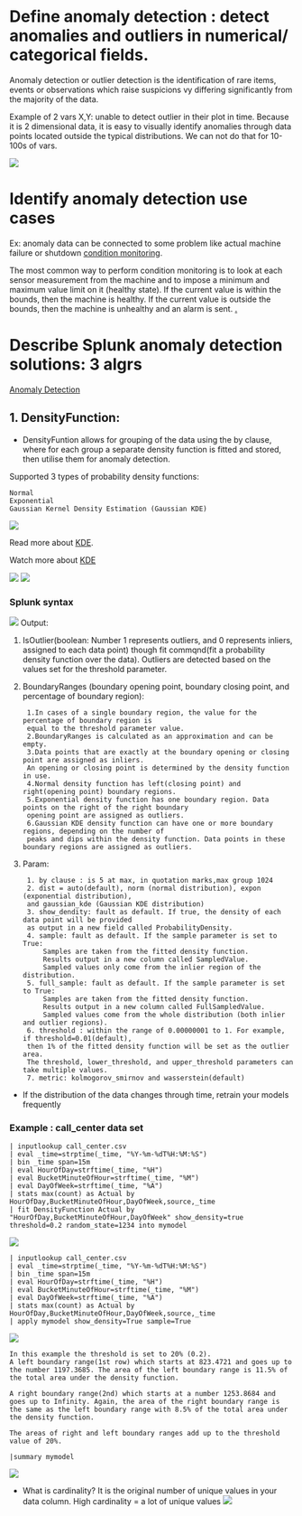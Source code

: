 
# Define anomaly detection : detect anomalies and outliers in numerical/ categorical fields.
Anomaly detection or outlier detection is the identification of rare items, events or observations which raise suspicions vy differing significantly from the majority of the data.

Example of 2 vars X,Y: unable to detect outlier in their plot in time. Because it is 2 dimensional data, it is easy to visually identify anomalies through data points located outside the typical distributions. We can not do that for 10-100s of vars.

![](image./ad_2vars.png)
# Identify anomaly detection use cases
Ex: anomaly data can be connected to some problem like actual machine failure or shutdown [condition monitoring](https://en.wikipedia.org/wiki/Condition_monitoring). 

The most common way to perform condition monitoring is to look at each sensor measurement from the machine and to impose a minimum and maximum value limit on it (healthy state). If the current value is within the bounds, then the machine is healthy. If the current value is outside the bounds, then the machine is unhealthy and an alarm is sent.
[.](https://towardsdatascience.com/how-to-use-machine-learning-for-anomaly-detection-and-condition-monitoring-6742f82900d7)

# Describe Splunk anomaly detection solutions: 3 algrs
[Anomaly Detection](https://docs.splunk.com/Documentation/MLApp/5.1.0/User/Algorithms#Anomaly_Detection)
## 1. DensityFunction:
* DensityFuntion allows for grouping of the data using the by clause, where for each group a separate density function is fitted and stored, then utilise them for anomaly detection.

Supported 3 types of probability density functions:

	Normal
	Exponential 
	Gaussian Kernel Density Estimation (Gaussian KDE)

![](image./KDE.png)

Read more about [KDE](https://rstudio-pubs-static.s3.amazonaws.com/238698_f5c485e2a4f2441dbc9a52ebda0fe8c0.html).

Watch more about [KDE](https://www.youtube.com/watch?v=x5zLaWT5KPs)

![](image./Normal.png)
![](image./Exponential.png)


### Splunk syntax
![](image./DF_syntax.png)
Output: 
1. IsOutlier(boolean: Number 1 represents outliers, and 0 represents inliers, assigned to each data point) though fit commqnd(fit a probability density function over the data). Outliers are detected based on the values set for the threshold parameter. 

2. BoundaryRanges (boundary opening point, boundary closing point, and percentage of boundary region):
		
		1.In cases of a single boundary region, the value for the percentage of boundary region is 
		equal to the threshold parameter value. 
		2.BoundaryRanges is calculated as an approximation and can be empty.
		3.Data points that are exactly at the boundary opening or closing point are assigned as inliers.
		An opening or closing point is determined by the density function in use.
		4.Normal density function has left(closing point) and right(opening point) boundary regions. 
		5.Exponential density function has one boundary region. Data points on the right of the right boundary 
		opening point are assigned as outliers.
		6.Gaussian KDE density function can have one or more boundary regions, depending on the number of 
		peaks and dips within the density function. Data points in these boundary regions are assigned as outliers.

3. Param:

		1. by clause : is 5 at max, in quotation marks,max group 1024
		2. dist = auto(default), norm (normal distribution), expon (exponential distribution),
		and gaussian_kde (Gaussian KDE distribution) 
		3. show_dendity: fault as default. If true, the density of each data point will be provided 
		as output in a new field called ProbabilityDensity.
		4. sample: fault as default. If the sample parameter is set to True:
			Samples are taken from the fitted density function.
			Results output in a new column called SampledValue.
			Sampled values only come from the inlier region of the distribution.
		5. full_sample: fault as default. If the sample parameter is set to True:
			Samples are taken from the fitted density function.
			Results output in a new column called FullSampledValue.
			Sampled values come from the whole distribution (both inlier and outlier regions).
		6. threshold : within the range of 0.00000001 to 1. For example, if threshold=0.01(default),
		then 1% of the fitted density function will be set as the outlier area.
		The threshold, lower_threshold, and upper_threshold parameters can take multiple values.
		7. metric: kolmogorov_smirnov and wasserstein(default)

* If the distribution of the data changes through time, retrain your models frequently

### Example : call_center data set

	| inputlookup call_center.csv
	| eval _time=strptime(_time, "%Y-%m-%dT%H:%M:%S")
	| bin _time span=15m
	| eval HourOfDay=strftime(_time, "%H")
	| eval BucketMinuteOfHour=strftime(_time, "%M")
	| eval DayOfWeek=strftime(_time, "%A")
	| stats max(count) as Actual by HourOfDay,BucketMinuteOfHour,DayOfWeek,source,_time
	| fit DensityFunction Actual by "HourOfDay,BucketMinuteOfHour,DayOfWeek" show_density=true threshold=0.2 random_state=1234 into mymodel
![](image./DF_fit.png)

	| inputlookup call_center.csv
	| eval _time=strptime(_time, "%Y-%m-%dT%H:%M:%S")
	| bin _time span=15m
	| eval HourOfDay=strftime(_time, "%H")
	| eval BucketMinuteOfHour=strftime(_time, "%M")
	| eval DayOfWeek=strftime(_time, "%A")
	| stats max(count) as Actual by HourOfDay,BucketMinuteOfHour,DayOfWeek,source,_time
	| apply mymodel show_density=True sample=True
![](image./DF_apply.png)
	
	In this example the threshold is set to 20% (0.2). 
	A left boundary range(1st row) which starts at 823.4721 and goes up to the number 1197.3685. The area of the left boundary range is 11.5% of the total area under the density function.

	A right boundary range(2nd) which starts at a number 1253.8684 and goes up to Infinity. Again, the area of the right boundary range is the same as the left boundary range with 8.5% of the total area under the density function. 

	The areas of right and left boundary ranges add up to the threshold value of 20%. 

	|summary mymodel
![](image./DF_summary.png)
* What is cardinality? It is the original number of unique values in your data column. High cardinality = a lot of unique values
![](image./DF.png)
